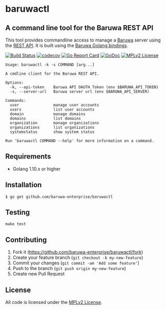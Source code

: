 # baruwactl

## A command line tool for the Baruwa REST API

This tool provides commandline access to manage a [Baruwa](https://www.baruwa.com/)
server using the [REST API](https://www.baruwa.com/docs/api/). It is built using the
[Baruwa Golang bindings](https://github.com/baruwa-enterprise/baruwa-go).

[![Build Status](https://travis-ci.org/baruwa-enterprise/baruwactl.svg?branch=master)](https://travis-ci.org/baruwa-enterprise/baruwactl)
[![codecov](https://codecov.io/gh/baruwa-enterprise/baruwactl/branch/master/graph/badge.svg)](https://codecov.io/gh/baruwa-enterprise/baruwactl)
[![Go Report Card](https://goreportcard.com/badge/github.com/baruwa-enterprise/baruwactl)](https://goreportcard.com/report/github.com/baruwa-enterprise/baruwactl)
[![GoDoc](https://godoc.org/github.com/baruwa-enterprise/baruwactl?status.svg)](https://godoc.org/github.com/baruwa-enterprise/baruwactl)
[![MPLv2 License](https://img.shields.io/badge/license-MPLv2-blue.svg?style=flat-square)](https://www.mozilla.org/MPL/2.0/)

```
Usage: baruwactl -k -s COMMAND [arg...]

A cmdline client for the Baruwa REST API.
                     
Options:             
  -k, --api-token    Baruwa API OAUTH Token (env $BARUWA_API_TOKEN)
  -s, --server-url   Baruwa server url (env $BARUWA_API_SERVER)
                     
Commands:            
  user               manage user accounts
  users              list user accounts
  domain             manage domains
  domains            list domains
  organization       manage organizations
  organizations      list organizations
  systemstatus       show system status
                     
Run 'baruwactl COMMAND --help' for more information on a command.
```

## Requirements

* Golang 1.10.x or higher

## Installation

```console
$ go get github.com/baruwa-enterprise/baruwactl
```

## Testing

``make test``

## Contributing

1. Fork it (https://github.com/baruwa-enterprise/baruwactl/fork)
2. Create your feature branch (`git checkout -b my-new-feature`)
3. Commit your changes (`git commit -am 'Add some feature'`)
4. Push to the branch (`git push origin my-new-feature`)
5. Create new Pull Request


## License

All code is licensed under the
[MPLv2 License](https://github.com/baruwa-enterprise/baruwactl/blob/master/LICENSE).
